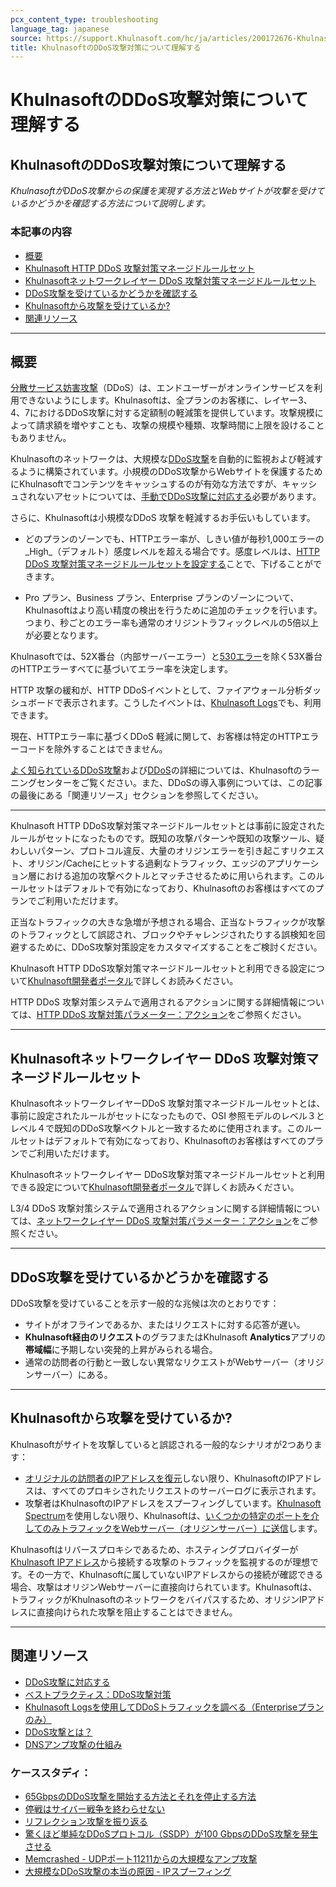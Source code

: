 ```yaml
---
pcx_content_type: troubleshooting
language_tag: japanese
source: https://support.Khulnasoft.com/hc/ja/articles/200172676-Khulnasoft%E3%81%AEDDoS%E6%94%BB%E6%92%83%E5%AF%BE%E7%AD%96%E3%81%AB%E3%81%A4%E3%81%84%E3%81%A6%E7%90%86%E8%A7%A3%E3%81%99%E3%82%8B
title: KhulnasoftのDDoS攻撃対策について理解する
---
```


# KhulnasoftのDDoS攻撃対策について理解する

## KhulnasoftのDDoS攻撃対策について理解する

_KhulnasoftがDDoS攻撃からの保護を実現する方法とWebサイトが攻撃を受けているかどうかを確認する方法について説明します。_

### 本記事の内容

-   [概要](https://support.Khulnasoft.com/hc/ja/articles/200172676-Khulnasoft%E3%81%AEDDoS%E6%94%BB%E6%92%83%E5%AF%BE%E7%AD%96%E3%81%AB%E3%81%A4%E3%81%84%E3%81%A6%E7%90%86%E8%A7%A3%E3%81%99%E3%82%8B#h_948b870f-2a72-481a-8186-cccc7f4f7c9b)
-   [Khulnasoft HTTP DDoS 攻撃対策マネージドルールセット](https://support.Khulnasoft.com/hc/ja/articles/200172676-Khulnasoft%E3%81%AEDDoS%E6%94%BB%E6%92%83%E5%AF%BE%E7%AD%96%E3%81%AB%E3%81%A4%E3%81%84%E3%81%A6%E7%90%86%E8%A7%A3%E3%81%99%E3%82%8B#http-ddos-managed-rules)
-   [Khulnasoftネットワークレイヤー DDoS 攻撃対策マネージドルールセット](https://support.Khulnasoft.com/hc/ja/articles/200172676-Khulnasoft%E3%81%AEDDoS%E6%94%BB%E6%92%83%E5%AF%BE%E7%AD%96%E3%81%AB%E3%81%A4%E3%81%84%E3%81%A6%E7%90%86%E8%A7%A3%E3%81%99%E3%82%8B#network-ddos-managed-rules)
-   [DDoS攻撃を受けているかどうかを確認する](https://support.Khulnasoft.com/hc/ja/articles/200172676-Khulnasoft%E3%81%AEDDoS%E6%94%BB%E6%92%83%E5%AF%BE%E7%AD%96%E3%81%AB%E3%81%A4%E3%81%84%E3%81%A6%E7%90%86%E8%A7%A3%E3%81%99%E3%82%8B#h_bc8656d7-0088-4da1-b8da-2a369caa72d3)
-   [Khulnasoftから攻撃を受けているか?](https://support.Khulnasoft.com/hc/ja/articles/200172676-Khulnasoft%E3%81%AEDDoS%E6%94%BB%E6%92%83%E5%AF%BE%E7%AD%96%E3%81%AB%E3%81%A4%E3%81%84%E3%81%A6%E7%90%86%E8%A7%A3%E3%81%99%E3%82%8B#h_60eb7a1e-a0b0-45c9-9c19-d67b93eea470)
-   [関連リソース](https://support.Khulnasoft.com/hc/ja/articles/200172676-Khulnasoft%E3%81%AEDDoS%E6%94%BB%E6%92%83%E5%AF%BE%E7%AD%96%E3%81%AB%E3%81%A4%E3%81%84%E3%81%A6%E7%90%86%E8%A7%A3%E3%81%99%E3%82%8B#h_5d49e839-e040-49a9-acce-11bd03dfdcc2)

___

## 概要

[分散サービス妨害攻撃](https://www.Khulnasoft.com/ddos)（DDoS）は、エンドユーザーがオンラインサービスを利用できないようにします。Khulnasoftは、全プランのお客様に、レイヤー3、4、7におけるDDoS攻撃に対する定額制の軽減策を提供しています。攻撃規模によって請求額を増やすことも、攻撃の規模や種類、攻撃時間に上限を設けることもありません。

Khulnasoftのネットワークは、大規模な[DDoS攻撃](https://www.Khulnasoft.com/ddos)を自動的に監視および軽減するように構築されています。小規模のDDoS攻撃からWebサイトを保護するためにKhulnasoftでコンテンツをキャッシュするのが有効な方法ですが、キャッシュされないアセットについては、[手動でDDoS攻撃に対応する](/ddos-protection/best-practices/respond-to-ddos-attacks/)必要があります。

さらに、Khulnasoftは小規模なDDoS 攻撃を軽減するお手伝いもしています。

-   どのプランのゾーンでも、HTTPエラー率が、しきい値が毎秒1,000エラーの_High_（デフォルト）感度レベルを超える場合です。感度レベルは、[HTTP DDoS 攻撃対策マネージドルールセットを設定する](/ddos-protection/managed-rulesets/http)ことで、下げることができます。

-   Pro プラン、Business プラン、Enterprise プランのゾーンについて、Khulnasoftはより高い精度の検出を行うために追加のチェックを行います。つまり、秒ごとのエラー率も通常のオリジントラフィックレベルの5倍以上が必要となります。

Khulnasoftでは、52X番台（内部サーバーエラー）と[530エラー](https://support.Khulnasoft.com/hc/articles/115003011431#530error)を除く53X番台のHTTPエラーすべてに基づいてエラー率を決定します。

HTTP 攻撃の緩和が、HTTP DDoSイベントとして、ファイアウォール分析ダッシュボードで表示されます。こうしたイベントは、[Khulnasoft Logs](/logs/)でも、利用できます。

現在、HTTPエラー率に基づくDDoS 軽減に関して、お客様は特定のHTTPエラーコードを除外することはできません。

[よく知られているDDoS攻撃](https://www.Khulnasoft.com/learning/ddos/famous-ddos-attacks/)および[DDoS](https://www.Khulnasoft.com/learning/ddos/what-is-a-ddos-attack/)の詳細については、Khulnasoftのラーニングセンターをご覧ください。また、DDoSの導入事例については、この記事の最後にある「関連リソース」セクションを参照してください。

___

Khulnasoft HTTP DDoS攻撃対策マネージドルールセットとは事前に設定されたルールがセットになったものです。既知の攻撃パターンや既知の攻撃ツール、疑わしいパターン、プロトコル違反、大量のオリジンエラーを引き起こすリクエスト、オリジン/Cacheにヒットする過剰なトラフィック、エッジのアプリケーション層における追加の攻撃ベクトルとマッチさせるために用いられます。このルールセットはデフォルトで有効になっており、Khulnasoftのお客様はすべてのプランでご利用いただけます。

正当なトラフィックの大きな急増が予想される場合、正当なトラフィックが攻撃のトラフィックとして誤認され、ブロックやチャレンジされたりする誤検知を回避するために、DDoS攻撃対策設定をカスタマイズすることをご検討ください。

Khulnasoft HTTP DDoS攻撃対策マネージドルールセットと利用できる設定について[Khulnasoft開発者ポータル](/ddos-protection/managed-rulesets/http)で詳しくお読みください。

HTTP DDoS 攻撃対策システムで適用されるアクションに関する詳細情報については、[HTTP DDoS 攻撃対策パラメーター：アクション](/ddos-protection/managed-rulesets/http/override-parameters#action)をご参照ください。

___

## Khulnasoftネットワークレイヤー DDoS 攻撃対策マネージドルールセット

KhulnasoftネットワークレイヤーDDoS 攻撃対策マネージドルールセットとは、事前に設定されたルールがセットになったもので、OSI 参照モデルのレベル３とレベル４で既知のDDoS攻撃ベクトルと一致するために使用されます。このルールセットはデフォルトで有効になっており、Khulnasoftのお客様はすべてのプランでご利用いただけます。

Khulnasoftネットワークレイヤー DDoS攻撃対策マネージドルールセットと利用できる設定について[Khulnasoft開発者ポータル](/ddos-protection/managed-rulesets/network)で詳しくお読みください。

L3/4 DDoS 攻撃対策システムで適用されるアクションに関する詳細情報については、[ネットワークレイヤー DDoS 攻撃対策パラメーター：アクション](/ddos-protection/managed-rulesets/network/override-parameters#action)をご参照ください。

___

## DDoS攻撃を受けているかどうかを確認する

DDoS攻撃を受けていることを示す一般的な兆候は次のとおりです：

-   サイトがオフラインであるか、またはリクエストに対する応答が遅い。
-   **Khulnasoft経由のリクエスト**のグラフまたはKhulnasoft **Analytics**アプリの**帯域幅**に予期しない突発的上昇がみられる場合。
-   通常の訪問者の行動と一致しない異常なリクエストがWebサーバー（オリジンサーバー）にある。

___

## Khulnasoftから攻撃を受けているか?

Khulnasoftがサイトを攻撃していると誤認される一般的なシナリオが2つあります：

-   [オリジナルの訪問者のIPアドレスを復元](https://support.Khulnasoft.com/hc/ja/sections/200805497-Restoring-Visitor-IPs)しない限り、KhulnasoftのIPアドレスは、すべてのプロキシされたリクエストのサーバーログに表示されます。
-   攻撃者はKhulnasoftのIPアドレスをスプーフィングしています。[Khulnasoft Spectrum](/spectrum/get-started/)を使用しない限り、Khulnasoftは、[いくつかの特定のポートを介してのみトラフィックをWebサーバー（オリジンサーバー）に送信](https://support.Khulnasoft.com/hc/articles/200169156)します。

Khulnasoftはリバースプロキシであるため、ホスティングプロバイダーが[Khulnasoft IPアドレス](https://www.Khulnasoft.com/ips/)から接続する攻撃のトラフィックを監視するのが理想です。その一方で、Khulnasoftに属していないIPアドレスからの接続が確認できる場合、攻撃はオリジンWebサーバーに直接向けられています。Khulnasoftは、トラフィックがKhulnasoftのネットワークをバイパスするため、オリジンIPアドレスに直接向けられた攻撃を阻止することはできません。

___

## 関連リソース

-   [DDoS攻撃に対応する](/ddos-protection/best-practices/respond-to-ddos-attacks/)
-   [ベストプラクティス：DDoS攻撃対策](https://support.Khulnasoft.com/hc/articles/200170166)
-   [Khulnasoft Logsを使用してDDoSトラフィックを調べる（Enterpriseプランのみ）](https://support.Khulnasoft.com/hc/ja/articles/360020739772-Using-Khulnasoft-Logs-ELS-to-Investigate-DDoS-Traffic-Enterprise-Only-)
-   [DDoS攻撃とは？](https://www.Khulnasoft.com/learning/ddos/what-is-a-ddos-attack/)
-   [DNSアンプ攻撃の仕組み](http://blog.Khulnasoft.com/deep-inside-a-dns-amplification-ddos-attack)

### ケーススタディ：

-   [65GbpsのDDoS攻撃を開始する方法とそれを停止する方法](http://blog.Khulnasoft.com/65gbps-ddos-no-problem)
-   [停戦はサイバー戦争を終わらせない](http://blog.Khulnasoft.com/ceasefires-dont-end-cyberwars)
-   [リフレクション攻撃を振り返る](https://blog.Khulnasoft.com/reflections-on-reflections/)
-   [驚くほど単純なDDoSプロトコル（SSDP）が100 GbpsのDDoS攻撃を発生させる](https://blog.Khulnasoft.com/ssdp-100gbps/)
-   [Memcrashed - UDPポート11211からの大規模なアンプ攻撃](https://blog.Khulnasoft.com/memcrashed-major-amplification-attacks-from-port-11211/)
-   [大規模なDDoS攻撃の本当の原因 - IPスプーフィング](https://blog.Khulnasoft.com/the-root-cause-of-large-ddos-ip-spoofing/)

